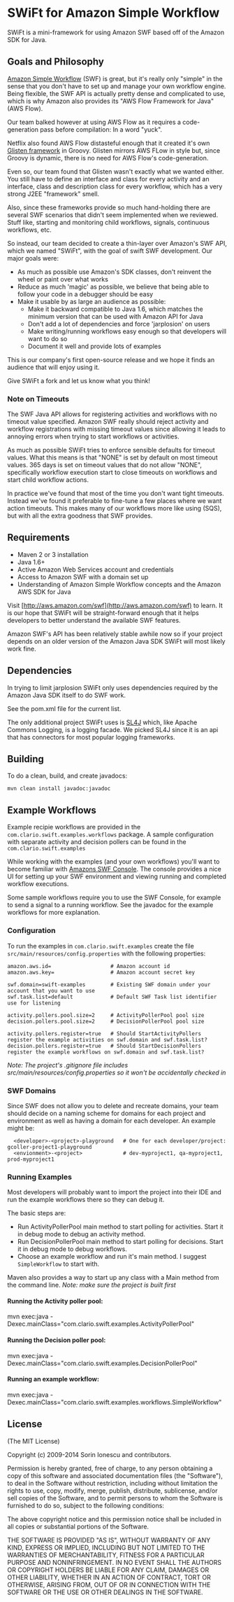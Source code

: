 # SWiFt for Amazon Simple Workflow 

SWiFt is a mini-framework for using Amazon SWF based off of the Amazon SDK for Java.

## Goals and Philosophy

[Amazon Simple Workflow](http://aws.amazon.com/swf/) (SWF) is great, but it's really only "simple" in the sense that you don't have to set up and manage your own workflow engine.
Being flexible, the SWF API is actually pretty dense and complicated to use, which is why Amazon also provides its
"AWS Flow Framework for Java" (AWS Flow).

Our team balked however at using AWS Flow as it requires a code-generation pass before compilation: In a word "yuck".

Netflix also found AWS Flow distasteful enough that it created it's own [Glisten framework](https://github.com/Netflix/glisten) in Groovy.
Glisten mirrors AWS FLow in style but, since Groovy is dynamic, there is no need for AWS Flow's code-generation.  

Even so, our team found that Glisten wasn't exactly what we wanted either.  
You still have to define an interface and class for every activity and an interface, class and description class for every workflow, which has a very strong J2EE "framework" smell.

Also, since these frameworks provide so much hand-holding there are several SWF scenarios that didn't seem implemented when we reviewed.
Stuff like, starting and monitoring child workflows, signals, continuous workflows, etc.

So instead, our team decided to create a thin-layer over Amazon's SWF API, which we named "SWiFt", with the goal of swift SWF development. 
Our major goals were: 

- As much as possible use Amazon's SDK classes, don't reinvent the wheel or paint over what works 
- Reduce as much 'magic' as possible, we believe that being able to follow your code in a debugger should be easy
- Make it usable by as large an audience as possible:
    - Make it backward compatible to Java 1.6, which matches the minimum version that can be used with Amazon API for Java
    - Don't add a lot of dependencies and force 'jarplosion' on users 
    - Make writing/running workflows easy enough so that developers will want to do so
    - Document it well and provide lots of examples

This is our company's first open-source release and we hope it finds an audience that will enjoy using it.  

Give SWiFt a fork and let us know what you think!
    
### Note on Timeouts

The SWF Java API allows for registering activities and workflows with no timeout value specified.
Amazon SWF really should reject activity and workflow registrations with missing timeout values since allowing it
leads to annoying errors when trying to start workflows or activities.

As much as possible SWiFt tries to enforce sensible defaults for timeout values.  What this means is that "NONE" is set
by default on most timeout values.  365 days is set on timeout values that do not allow "NONE", specifically 
workflow execution start to close timeouts on workflows and start child workflow actions. 

In practice we've found that most of the time you don't want tight timeouts. Instead we've found it preferable to fine-tune a few places where we want action timeouts.  This makes many of our workflows more like using (SQS), but with all the extra goodness that SWF provides.

## Requirements

- Maven 2 or 3 installation
- Java 1.6+ 
- Active Amazon Web Services account and credentials
- Access to Amazon SWF with a domain set up
- Understanding of Amazon Simple Workflow concepts and the Amazon AWS SDK for Java

Visit [http://aws.amazon.com/swf](http://aws.amazon.com/swf) to learn.  It is our hope that SWiFt will be straight-forward
enough that it helps developers to better understand the available SWF features.

Amazon SWF's API has been relatively stable awhile now so if your project depends on an older version of the Amazon Java SDK SWiFt will most likely work fine.

## Dependencies

In trying to limit jarplosion SWiFt only uses dependencies required by the Amazon Java SDK itself to do SWF work.

See the pom.xml file for the current list.

The only additional project SWiFt uses is [SL4J](http://www.slf4j.org) which, like Apache Commons Logging, is a logging facade.
We picked SL4J since it is an api that has connectors for most popular logging frameworks.

## Building

To do a clean, build, and create javadocs:

    mvn clean install javadoc:javadoc

## Example Workflows

Example recipie workflows are provided in the `com.clario.swift.examples.workflows` package.  A sample configuration with separate
activity and decision pollers can be found in the `com.clario.swift.examples`

While working with the examples (and your own workflows) you'll want to become familiar with [Amazons SWF Console](https://console.aws.amazon.com/swf/).
The console provides a nice UI for setting up your SWF environment and viewing running and completed workflow executions.

Some sample workflows require you to use the SWF Console, for example to send a signal to a running workflow.
See the javadoc for the example workflows for more explanation.

### Configuration
To run the examples in `com.clario.swift.examples` create the file `src/main/resources/config.properties` with the following properties:

    amazon.aws.id=                   # Amazon account id
    amazon.aws.key=                  # Amazon account secret key
    
    swf.domain=swift-examples        # Existing SWF domain under your account that you want to use
    swf.task.list=default            # Default SWF Task list identifier use for listening
    
    activity.pollers.pool.size=2     # ActivityPollerPool pool size
    decision.pollers.pool.size=2     # DecisionPollerPool pool size
    
    activity.pollers.register=true   # Should StartActivityPollers register the example activities on swf.domain and swf.task.list?
    decision.pollers.register=true   # Should StartDecisionPollers register the example workflows on swf.domain and swf.task.list?

_Note: The project's .gitignore file includes src/main/resources/config.properties so it won't be accidentally checked in_

### SWF Domains

Since SWF does not allow you to delete and recreate domains, your team should decide on a naming scheme for domains for each project and environment as well as having a domain for each developer.  An example might be:

      <developer>-<project>-playground   # One for each developer/project: gcoller-project1-playground
      <envionment>-<project>             # dev-myproject1, qa-myproject1, prod-myproject1

### Running Examples

Most developers will probably want to import the project into their IDE and run the example workflows there so they can debug it.

The basic steps are:

- Run ActivityPollerPool main method to start polling for activities.  Start it in debug mode to debug an activity method.
- Run DecisionPollerPool main method to start polling for decisions.  Start it in debug mode to debug workflows.
- Choose an example workflow and run it's main method.  I suggest `SimpleWorkflow` to start with.

Maven also provides a way to start up any class with a Main method from the command line.
_Note: make sure the project is built first_

#### Running the Activity poller pool:
   mvn exec:java -Dexec.mainClass="com.clario.swift.examples.ActivityPollerPool"
   
#### Running the Decision poller pool:
   mvn exec:java -Dexec.mainClass="com.clario.swift.examples.DecisionPollerPool"
   
#### Running an example workflow:
   mvn exec:java -Dexec.mainClass="com.clario.swift.examples.workflows.SimpleWorkflow"
   
## License

(The MIT License)

Copyright (c) 2009-2014 Sorin Ionescu and contributors.

Permission is hereby granted, free of charge, to any person obtaining a copy of this software and associated documentation files (the "Software"), to deal in the Software without restriction, including without limitation the rights to use, copy, modify, merge, publish, distribute, sublicense, and/or sell copies of the Software, and to permit persons to whom the Software is furnished to do so, subject to the following conditions:

The above copyright notice and this permission notice shall be included in all copies or substantial portions of the Software.

THE SOFTWARE IS PROVIDED "AS IS", WITHOUT WARRANTY OF ANY KIND, EXPRESS OR IMPLIED, INCLUDING BUT NOT LIMITED TO THE WARRANTIES OF MERCHANTABILITY, FITNESS FOR A PARTICULAR PURPOSE AND NONINFRINGEMENT. IN NO EVENT SHALL THE AUTHORS OR COPYRIGHT HOLDERS BE LIABLE FOR ANY CLAIM, DAMAGES OR OTHER LIABILITY, WHETHER IN AN ACTION OF CONTRACT, TORT OR OTHERWISE, ARISING FROM, OUT OF OR IN CONNECTION WITH THE SOFTWARE OR THE USE OR OTHER DEALINGS IN THE SOFTWARE.